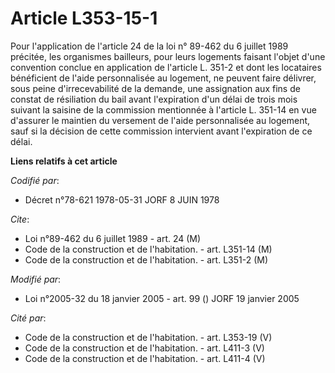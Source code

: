 # Article L353-15-1

Pour l'application de l'article 24 de la loi n° 89-462 du 6 juillet 1989 précitée, les organismes bailleurs, pour leurs
logements faisant l'objet d'une convention conclue en application de l'article L. 351-2 et dont les locataires bénéficient de
l'aide personnalisée au logement, ne peuvent faire délivrer, sous peine d'irrecevabilité de la demande, une assignation aux
fins de constat de résiliation du bail avant l'expiration d'un délai de trois mois suivant la saisine de la commission
mentionnée à l'article L. 351-14 en vue d'assurer le maintien du versement de l'aide personnalisée au logement, sauf si la
décision de cette commission intervient avant l'expiration de ce délai.

**Liens relatifs à cet article**

_Codifié par_:

  - Décret n°78-621 1978-05-31 JORF 8 JUIN 1978

_Cite_:

  - Loi n°89-462 du 6 juillet 1989 - art. 24 (M)
  - Code de la construction et de l'habitation. - art. L351-14 (M)
  - Code de la construction et de l'habitation. - art. L351-2 (M)

_Modifié par_:

  - Loi n°2005-32 du 18 janvier 2005 - art. 99 () JORF 19 janvier 2005

_Cité par_:

  - Code de la construction et de l'habitation. - art. L353-19 (V)
  - Code de la construction et de l'habitation. - art. L411-3 (V)
  - Code de la construction et de l'habitation. - art. L411-4 (V)
